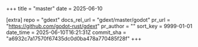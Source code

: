 +++
title = "master"
date = 2025-06-10

[extra]
repo = "gdext"
docs_rel_url = "gdext/master/godot"
pr_url = "https://github.com/godot-rust/gdext"
pr_author = ""
sort_key = 9999-01-01
date_time = 2025-06-10T16:21:31Z
commit_sha = "a6932c7a17570f67435dc0d0ba478a770485f28f"
+++


